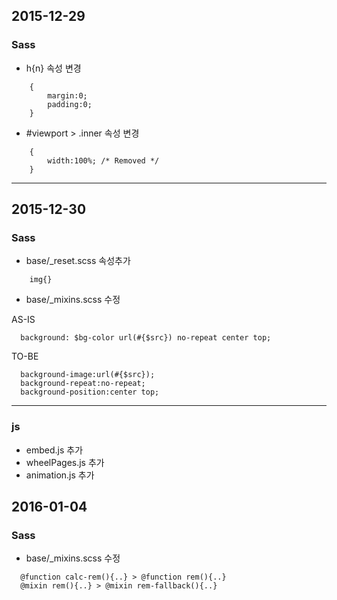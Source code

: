 ## 2015-12-29
### Sass
- h{n} 속성 변경
```
	{
		margin:0;
		padding:0;
	}
```

- #viewport > .inner 속성 변경
```
	{
		width:100%; /* Removed */
	}
```
***

## 2015-12-30
### Sass
- base/_reset.scss 속성추가


```
	img{}
``` 

- base/_mixins.scss 수정


AS-IS
```
  background: $bg-color url(#{$src}) no-repeat center top;
```


TO-BE
```
  background-image:url(#{$src});
  background-repeat:no-repeat;
  background-position:center top;
```


----

### js
- embed.js 추가
- wheelPages.js 추가
- animation.js 추가


## 2016-01-04
### Sass
- base/_mixins.scss 수정


```
  @function calc-rem(){..} > @function rem(){..}
  @mixin rem(){..} > @mixin rem-fallback(){..}
```
